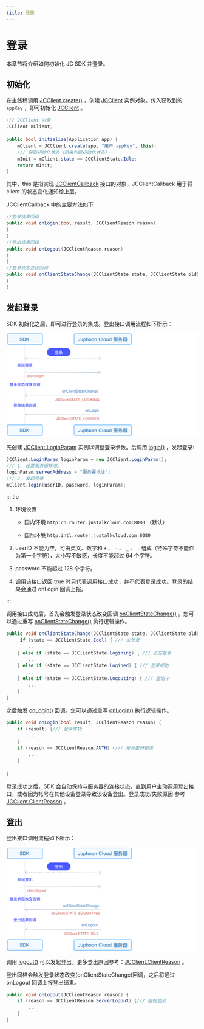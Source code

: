 ```yaml
---
title: 登录
---
```

# 登录

本章节将介绍如何初始化 JC SDK 并登录。

## 初始化

在主线程调用
[JCClient.create()](https://developer.juphoon.com/portal/reference/V2.1/windows/html/04eda8ae-87ca-50c7-5b35-97c067466d0c.htm)
，创建
[JCClient](https://developer.juphoon.com/portal/reference/V2.1/windows/html/a01b672a-1c8a-18a7-b550-727bbcad2f52.htm)
实例对象。传入获取到的 `appKey` ，即可初始化
[JCClient](https://developer.juphoon.com/portal/reference/V2.1/windows/html/a01b672a-1c8a-18a7-b550-727bbcad2f52.htm)
。

``````csharp
/// JCClient 对象
JCClient mClient;

public bool initialize(Application app) {
    mClient = JCClient.create(app, "用户 appKey", this);
    /// 获取初始化状态（用来判断初始化状态）
    mInit = mClient.state == JCClientState.Idle;
    return mInit;
}
``````

其中，this 是指实现
[JCClientCallback](https://developer.juphoon.com/portal/reference/V2.1/windows/html/329abfbc-bd28-8240-16ce-1c039e4ecea8.htm)
接口的对象，JCClientCallback 用于将 client 的状态变化通知给上层。

JCClientCallback 中的主要方法如下

``````csharp
//登录结果回调
public void onLogin(bool result, JCClientReason reason)
{
}
//登出结果回调
public void onLogout(JCClientReason reason)
{
}
//登录状态变化回调
public void onClientStateChange(JCClientState state, JCClientState oldState)
{
}
``````

## 发起登录

SDK 初始化之后，即可进行登录的集成。登出接口调用流程如下所示：

![../../../../\_images/workflow\_login\_android.png](../../../../_images/workflow_login_android.png)

先创建
[JCClient.LoginParam](https://developer.juphoon.com/portal/reference/V2.1/windows/html/bf49d392-d1f9-d885-36e5-4af282fdf4b8.htm)
实例以调整登录参数。后调用
[login()](https://developer.juphoon.com/portal/reference/V2.1/windows/html/62440094-63ab-7aa8-981d-2c2337419914.htm)
，发起登录:

``````csharp
JCClient.LoginParam loginParam = new JCClient.LoginParam();
/// 1. 设置服务器环境。
loginParam.serverAddress = "服务器地址";
/// 2. 发起登录
mClient.login(userID, password, loginParam);
``````

::: tip

1. 环境设置

      - 国内环境 `http:cn.router.justalkcloud.com:8080` （默认）

      - 国际环境 `http:intl.router.justalkcloud.com:8080`

2. userID 不能为空，可由英文、数字和 `+` 、 `-` 、 `_` 、 `.`
    组成（特殊字符不能作为第一个字符），大小写不敏感，长度不能超过
    64 个字符。

3. password 不能超过 128 个字符。

4. 调用该接口返回 true 时只代表调用接口成功，并不代表登录成功。登录的结果会通过 onLogin 回调上报。

:::

调用接口成功后，首先会触发登录状态改变回调
[onClientStateChange()](https://developer.juphoon.com/portal/reference/V2.1/windows/html/91ac4180-d727-d901-a06b-3ed4a675f4fb.htm)
。您可以通过重写
[onClientStateChange()](https://developer.juphoon.com/portal/reference/V2.1/windows/html/91ac4180-d727-d901-a06b-3ed4a675f4fb.htm)
执行逻辑操作。

``````csharp
public void onClientStateChange(JCClientState state, JCClientState oldState) {
     if (state == JCClientState.Idel) { /// 未登录
        ...
    } else if (state == JCClientState.Logining) { /// 正在登录
        ...
    } else if (state == JCClientState.Logined) { /// 登录成功
        ...
    } else if (state == JCClientState.Logouting) { /// 登出中
        ...
    }
}
``````

之后触发
[onLogin()](https://developer.juphoon.com/portal/reference/V2.1/windows/html/98254a36-6a0c-4495-3254-5dc93cd52f52.htm)
回调。您可以通过重写
[onLogin()](https://developer.juphoon.com/portal/reference/V2.1/windows/html/98254a36-6a0c-4495-3254-5dc93cd52f52.htm)
执行逻辑操作。

``````csharp
public void onLogin(bool result, JCClientReason reason) {
    if (result) {/// 登录成功
        ...
    }
    if (reason == JCClientReason.AUTH) {/// 账号密码错误
        ...
    }

}
``````

登录成功之后，SDK 会自动保持与服务器的连接状态，直到用户主动调用登出接口，或者因为帐号在其他设备登录导致该设备登出。登录成功/失败原因 参考
[JCClient.ClientReason](https://developer.juphoon.com/portal/reference/V2.1/windows/html/9d6e6243-1b3f-55a6-7d0a-3158812dfc6f.htm)
。

## 登出

登出接口调用流程如下所示：

![../../../../\_images/workflow\_logout\_android.png](../../../../_images/workflow_logout_android.png)

调用
[logout()](https://developer.juphoon.com/portal/reference/V2.1/windows/html/4b7a3fd4-f6bf-fc4e-8cf9-78023f69b459.htm)
可以发起登出。更多登出原因参考：[JCClient.ClientReason](https://developer.juphoon.com/portal/reference/V2.1/windows/html/9d6e6243-1b3f-55a6-7d0a-3158812dfc6f.htm)
。

登出同样会触发登录状态改变(onClientStateChange)回调，之后将通过 onLogout 回调上报登出结果。

``````csharp
public void onLogout(JCClientReason reason) {
    if (reason == JCClientReason.ServerLogout) {/// 强制登出
        ...
    }
}
``````
